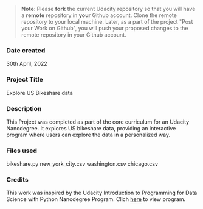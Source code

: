 >**Note**: Please **fork** the current Udacity repository so that you will have a **remote** repository in **your** Github account. Clone the remote repository to your local machine. Later, as a part of the project "Post your Work on Github", you will push your proposed changes to the remote repository in your Github account.

### Date created
30th April, 2022

### Project Title
Explore US Bikeshare data

### Description
This Project was completed as part of the core curriculum for an Udacity Nanodegree.
It explores US bikeshare data, providing an interactive program where users can explore the data in a personalized way.

### Files used
bikeshare.py
new_york_city.csv
washington.csv
chicago.csv

### Credits
This work was inspired by the Udacity Introduction to Programming for Data Science with Python Nanodegree Program.
Clich [here](https://www.udacity.com/course/programming-for-data-science-nanodegree--nd104) to view program.


